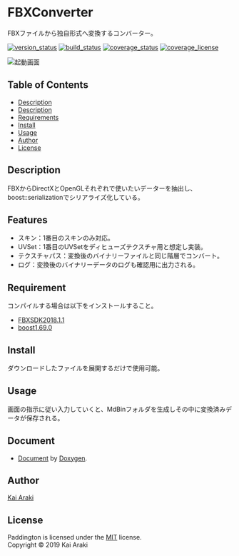 FBXConverter
====================

FBXファイルから独自形式へ変換するコンバーター。

[![version_status][url_shields_version]](#)
[![build_status][url_shields_build]](#)
[![coverage_status][url_shields_coverage]](#)
[![coverage_license][url_shields_license]](#)

![起動画面][url_screen]

Table of Contents
--------------------
* [Description](#Description)
* [Description](#Description)
* [Requirements](#Requirement)
* [Install](#Install)
* [Usage](#Usage)
* [Author](#Author)
* [License](#License)

Description
--------------------
FBXからDirectXとOpenGLそれぞれで使いたいデーターを抽出し、boost::serializationでシリアライズ化している。


Features
--------------------
* スキン：1番目のスキンのみ対応。
* UVSet：1番目のUVSetをディヒューズテクスチャ用と想定し実装。
* テクスチャパス：変換後のバイナリーファイルと同じ階層でコンバート。
* ログ：変換後のバイナリーデータのログも確認用に出力される。

Requirement
--------------------
コンパイルする場合は以下をインストールすること。
* [FBXSDK2018.1.1][url_fbx_sdk]
* [boost1.69.0][url_boost]

Install
--------------------
ダウンロードしたファイルを展開するだけで使用可能。

Usage
--------------------
画面の指示に従い入力していくと、MdBinフォルダを生成しその中に変換済みデータが保存される。

Document
--------------------
* [Document][url_document] by [Doxygen][url_doxygen].

Author
--------------------
[Kai Araki][url_author]

License
--------------------
Paddington is licensed under the [MIT][url_mit] license.  
Copyright &copy; 2019 Kai Araki


[url_shields_version]: https://img.shields.io/badge/version-v1.0-blue.svg
[url_shields_build]: https://img.shields.io/badge/build-passing-brightgreen.svg
[url_shields_coverage]: https://img.shields.io/badge/build-passing-brightgreen.svg
[url_shields_license]: https://img.shields.io/badge/license-MIT-blue.svg
[url_screen]: https://coron4444.github.io/FbxConverter/resource/image.png
[url_fbx_sdk]: https://www.autodesk.com/developer-network/platform-technologies/fbx-sdk-archives
[url_boost]: https://www.boost.org/users/history/version_1_69_0.html
[url_document]: https://coron4444.github.io/FbxConverter/Document/html/index.html
[url_doxygen]: http://www.doxygen.jp/
[url_author]: https://github.com/Coron4444
[url_mit]: https://opensource.org/licenses/mit-license.php